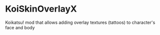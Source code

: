 # KoiSkinOverlayX
Koikatsu! mod that allows adding overlay textures (tattoos) to character's face and body

